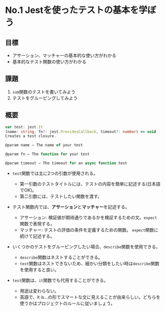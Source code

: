 # No.1 Jestを使ったテストの基本を学ぼう

## 目標
- アサーション、マッチャーの基本的な使い方がわかる
- 基本的なテスト関数の使い方がわかる

## 課題
1. `sum`関数のテストを書いてみよう
2. テストをグルーピングしてみよう

## 概要
```typescript
var test: jest.It
(name: string, fn?: jest.ProvidesCallback, timeout?: number) => void
Creates a test closure.

@param name — The name of your test

@param fn — The function for your test

@param timeout — The timeout for an async function test
```
- `test`関数では主に2つの引数が使用される。
  - 第一引数のテストタイトルには、テストの内容を簡単に記述する(日本語でOK)。
  - 第二引数には、テストしたい関数を渡す。

- テスト関数内では、**アサーション**と**マッチャー**を記述する。
  - アサーション: 検証値が期待通りであるかを検証するための文。`expect`関数で表現する。
  - マッチャー: テストの評価の条件を定義するための関数。 `expect`関数に続けて記述する。

- いくつかのテストをグルーピングしたい場合、`describe`関数を使用できる。
  - `describe`関数はネストすることができる。
  - `test`関数はネストできないため、細かい分類をしたい時は`describe`関数を使用すると良い。

- `test`関数は、`it`関数でも代用することができる。
  - 用途は変わらない。
  - 英語で、it is...の形でスマートな文に見えることが由来らしい。どちらを使うかはプロジェクトのルールに従いましょう。